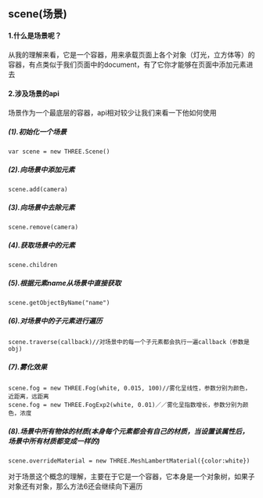 ## scene(场景)

#### 1.什么是场景呢？
从我的理解来看，它是一个容器，用来承载页面上各个对象（灯光，立方体等）的容器，有点类似于我们页面中的document，有了它你才能够在页面中添加元素进去
#### 2.涉及场景的api
场景作为一个最底层的容器，api相对较少让我们来看一下他如何使用

##### (1).初始化一个场景
```
var scene = new THREE.Scene()
```
##### (2).向场景中添加元素
```
scene.add(camera)
```
##### (3).向场景中去除元素
```
scene.remove(camera)
```
##### (4).获取场景中的元素
```
scene.children
```
##### (5).根据元素name从场景中直接获取
```
scene.getObjectByName("name")
```
##### (6).对场景中的子元素进行遍历
```
scene.traverse(callback)//对场景中的每一个子元素都会执行一遍callback（参数是obj)
```
##### (7).雾化效果
```
scene.fog = new THREE.Fog(white, 0.015, 100)//雾化呈线性，参数分别为颜色，近距离，远距离
scene.fog = new THREE.FogExp2(white, 0.01)／／雾化呈指数增长，参数分别为颜色，浓度
```
##### (8).场景中所有物体的材质(本身每个元素都会有自己的材质，当设置该属性后，场景中所有材质都变成一样的)
```
scene.overrideMaterial = new THREE.MeshLambertMaterial({color:white})
```

对于场景这个概念的理解，主要在于它是一个容器，它本身是一个对象树，如果子对象还有对象，那么方法6还会继续向下遍历